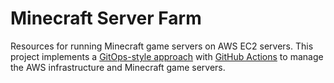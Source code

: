 # Minecraft Server Farm

Resources for running Minecraft game servers on AWS EC2 servers. This project implements a [GitOps-style approach](https://www.atlassian.com/git/tutorials/gitops) with [GitHub Actions](https://github.com/features/actions) to manage the AWS infrastructure and Minecraft game servers.

